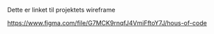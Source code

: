 Dette er linket til projektets wireframe 


https://www.figma.com/file/G7MCK9rnqfJ4VmiFftoY7J/hous-of-code

